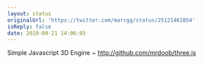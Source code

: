 ```yaml
---
layout: status
originalUrl: 'https://twitter.com/marcgg/status/25121462854'
isReply: false
date: 2010-09-21 14:06:03
---
```


Simple Javascript 3D Engine ~ http://github.com/mrdoob/three.js

